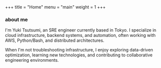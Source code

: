 +++
title = "Home"
menu = "main"
weight = 1
+++

### about me

I'm Yuki Tsutsumi, an SRE engineer currently based in Tokyo. I specialize in cloud infrastructure, backend systems, and automation, often working with AWS, Python/Bash, and distributed architectures.

When I'm not troubleshooting infrastructure, I enjoy exploring data-driven optimization, learning new technologies, and contributing to collaborative engineering environments.
